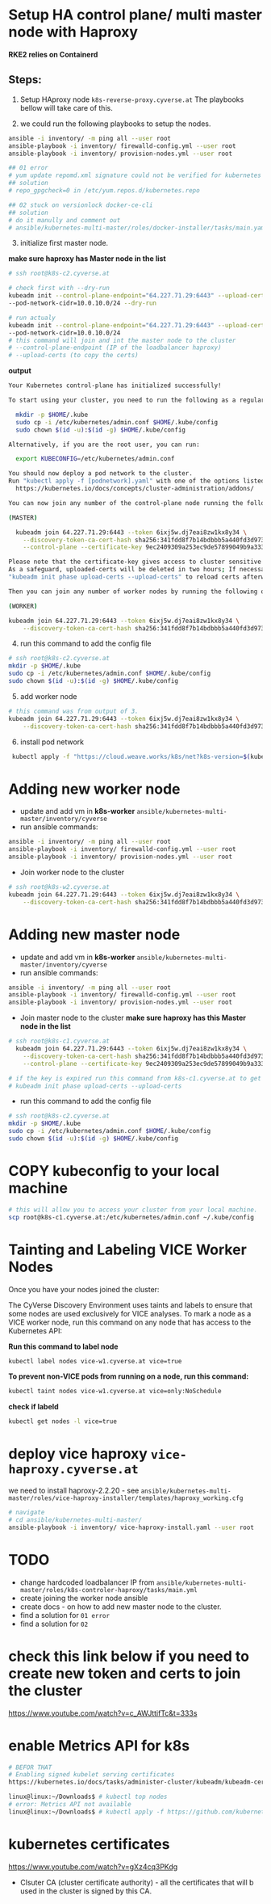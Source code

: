 # Setup  HA control plane/  multi master node with Haproxy

**RKE2 relies on Containerd**

## Steps:
1. Setup HAproxy node `k8s-reverse-proxy.cyverse.at`
The playbooks bellow will take care of this.

2. we could run the following playbooks to setup the nodes.
```bash
ansible -i inventory/ -m ping all --user root
ansible-playbook -i inventory/ firewalld-config.yml --user root
ansible-playbook -i inventory/ provision-nodes.yml --user root

## 01 error
# yum update repomd.xml signature could not be verified for kubernetes
## solution
# repo_gpgcheck=0 in /etc/yum.repos.d/kubernetes.repo

## 02 stuck on versionlock docker-ce-cli 
## solution
# do it manully and comment out 
# ansible/kubernetes-multi-master/roles/docker-installer/tasks/main.yaml
```

3. initialize first master node.

**make sure haproxy has Master node in the list**

```bash
# ssh root@k8s-c2.cyverse.at

# check first with --dry-run
kubeadm init --control-plane-endpoint="64.227.71.29:6443" --upload-certs \
--pod-network-cidr=10.0.10.0/24 --dry-run

# run actualy
kubeadm init --control-plane-endpoint="64.227.71.29:6443" --upload-certs \
--pod-network-cidr=10.0.10.0/24
# this command will join and int the master node to the cluster
# --control-plane-endpoint (IP of the loadbalancer haproxy)
# --upload-certs (to copy the certs)
```

**output**

```bash
Your Kubernetes control-plane has initialized successfully!

To start using your cluster, you need to run the following as a regular user:

  mkdir -p $HOME/.kube
  sudo cp -i /etc/kubernetes/admin.conf $HOME/.kube/config
  sudo chown $(id -u):$(id -g) $HOME/.kube/config

Alternatively, if you are the root user, you can run:

  export KUBECONFIG=/etc/kubernetes/admin.conf

You should now deploy a pod network to the cluster.
Run "kubectl apply -f [podnetwork].yaml" with one of the options listed at:
  https://kubernetes.io/docs/concepts/cluster-administration/addons/

You can now join any number of the control-plane node running the following command on each as root:

(MASTER)

  kubeadm join 64.227.71.29:6443 --token 6ixj5w.dj7eai8zw1kx8y34 \
	--discovery-token-ca-cert-hash sha256:341fdd8f7b14bdbbb5a440fd3d97336290c2467b055ed32b7551e0ca78a3b19a \
	--control-plane --certificate-key 9ec2409309a253ec9de57899049b9a333bcfb9952e0720c5542c239453d5df29

Please note that the certificate-key gives access to cluster sensitive data, keep it secret!
As a safeguard, uploaded-certs will be deleted in two hours; If necessary, you can use
"kubeadm init phase upload-certs --upload-certs" to reload certs afterward.

Then you can join any number of worker nodes by running the following on each as root:

(WORKER)

kubeadm join 64.227.71.29:6443 --token 6ixj5w.dj7eai8zw1kx8y34 \
	--discovery-token-ca-cert-hash sha256:341fdd8f7b14bdbbb5a440fd3d97336290c2467b055ed32b7551e0ca78a3b19a
```

4. run this command to add the config file
```bash
# ssh root@k8s-c2.cyverse.at
mkdir -p $HOME/.kube
sudo cp -i /etc/kubernetes/admin.conf $HOME/.kube/config
sudo chown $(id -u):$(id -g) $HOME/.kube/config

```

5. add worker node

```bash
# this command was from output of 3.
kubeadm join 64.227.71.29:6443 --token 6ixj5w.dj7eai8zw1kx8y34 \
	--discovery-token-ca-cert-hash sha256:341fdd8f7b14bdbbb5a440fd3d97336290c2467b055ed32b7551e0ca78a3b19a
```

6. install pod network
```bash
 kubectl apply -f "https://cloud.weave.works/k8s/net?k8s-version=$(kubectl version | base64 | tr -d '\n')" >> pod_setup.txt
```

# Adding new worker node
* update and add vm in **k8s-worker** `ansible/kubernetes-multi-master/inventory/cyverse`
* run ansible commands:
```bash
ansible -i inventory/ -m ping all --user root
ansible-playbook -i inventory/ firewalld-config.yml --user root
ansible-playbook -i inventory/ provision-nodes.yml --user root
```

* Join worker node to the cluster
```bash
# ssh root@k8s-w2.cyverse.at
kubeadm join 64.227.71.29:6443 --token 6ixj5w.dj7eai8zw1kx8y34 \
	--discovery-token-ca-cert-hash sha256:341fdd8f7b14bdbbb5a440fd3d97336290c2467b055ed32b7551e0ca78a3b19a
```

# Adding new master node

* update and add vm in **k8s-worker** `ansible/kubernetes-multi-master/inventory/cyverse`
* run ansible commands:
```bash
ansible -i inventory/ -m ping all --user root
ansible-playbook -i inventory/ firewalld-config.yml --user root
ansible-playbook -i inventory/ provision-nodes.yml --user root
```

* Join master node to the cluster
**make sure haproxy has this Master node in the list**
```bash
# ssh root@k8s-c1.cyverse.at
  kubeadm join 64.227.71.29:6443 --token 6ixj5w.dj7eai8zw1kx8y34 \
	--discovery-token-ca-cert-hash sha256:341fdd8f7b14bdbbb5a440fd3d97336290c2467b055ed32b7551e0ca78a3b19a \
	--control-plane --certificate-key 9ec2409309a253ec9de57899049b9a333bcfb9952e0720c5542c239453d5df29

# if the key is expired run this command from k8s-c1.cyverse.at to get new key
# kubeadm init phase upload-certs --upload-certs
```

* run this command to add the config file
```bash
# ssh root@k8s-c2.cyverse.at
mkdir -p $HOME/.kube
sudo cp -i /etc/kubernetes/admin.conf $HOME/.kube/config
sudo chown $(id -u):$(id -g) $HOME/.kube/config
```


# COPY kubeconfig to your local machine
```bash
# this will allow you to access your cluster from your local machine.
scp root@k8s-c1.cyverse.at:/etc/kubernetes/admin.conf ~/.kube/config
```



# Tainting and Labeling VICE Worker Nodes
Once you have your nodes joined the cluster:

The CyVerse Discovery Environment uses taints and labels to ensure that some nodes are used exclusively for VICE
analyses. To mark a node as a VICE worker node, run this command on any node that has access to the Kubernetes API:

**Run this command to label node**
```bash
kubectl label nodes vice-w1.cyverse.at vice=true
```

**To prevent non-VICE pods from running on a node, run this command:**
```bash
kubectl taint nodes vice-w1.cyverse.at vice=only:NoSchedule
```

**check if labeld**
```bash
kubectl get nodes -l vice=true
```

# deploy vice haproxy `vice-haproxy.cyverse.at`
we need to install haproxy-2.2.20 - see `ansible/kubernetes-multi-master/roles/vice-haproxy-installer/templates/haproxy_working.cfg`
```bash
# navigate
# cd ansible/kubernetes-multi-master/
ansible-playbook -i inventory/ vice-haproxy-install.yaml --user root

```


# TODO
* change hardcoded loadbalancer IP from `ansible/kubernetes-multi-master/roles/k8s-controler-haproxy/tasks/main.yml`
* create joining the worker node ansible 
* create docs - on how to add new master node to the cluster.
* find a solution for `01 error`
* find a solution for `02`


# check this link below if you need to create new token and certs to join the cluster
https://www.youtube.com/watch?v=c_AWJttifTc&t=333s


# enable Metrics API for k8s
```bash
# BEFOR THAT
# Enabling signed kubelet serving certificates
https://kubernetes.io/docs/tasks/administer-cluster/kubeadm/kubeadm-certs/#kubelet-serving-certs

linux@linux:~/Downloads$ # kubectl top nodes
# error: Metrics API not available
linux@linux:~/Downloads$ # kubectl apply -f https://github.com/kubernetes-sigs/metrics-server/releases/latest/download/high-availability.yaml
```

# kubernetes certificates
https://www.youtube.com/watch?v=gXz4cq3PKdg
* Clsuter CA (cluster certificate authority) - all the certificates that will b used in the cluster is signed by this CA.



